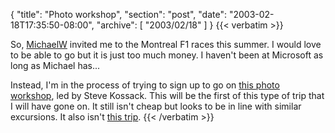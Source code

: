 {
  "title": "Photo workshop",
  "section": "post",
  "date": "2003-02-18T17:35:50-08:00",
  "archive": [
    "2003/02/18"
  ]
}
{{< verbatim >}}
<P>So, <a href="http://michaelw.net">MichaelW</a> invited me to the Montreal F1 races this summer.  I would love to be able to go but it is just too much money. I haven't been at Microsoft as long as Michael has...
<P>Instead, I'm in the process of trying to sign up to go on <a href="http://luminous-landscape.com/workshops/sk-dv-work.shtml">this photo workshop</a>, led by Steve Kossack.  This will be the first of this type of trip that I will have gone on.  It still isn't cheap but looks to be in line with similar excursions.  It also isn't <a href="http://luminous-landscape.com/workshops/africa-ws.shtml">this trip</a>.
{{< /verbatim >}}

